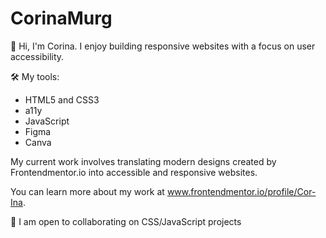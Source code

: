 # CorinaMurg

👋 Hi, I'm Corina. I enjoy building responsive websites with a focus on user accessibility.

🛠 My tools:
- HTML5 and CSS3
- a11y
- JavaScript
- Figma
- Canva

My current work involves translating modern designs created by Frontendmentor.io into accessible and responsive websites.

You can learn more about my work at www.frontendmentor.io/profile/Cor-Ina.
                                    
🤝 I am open to collaborating on CSS/JavaScript projects
